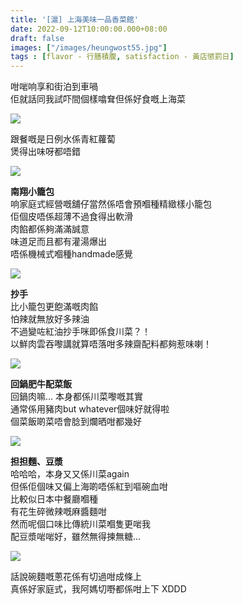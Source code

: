 ```yaml
---
title: '[滬] 上海美味一品香菜館'
date: 2022-09-12T10:00:00.000+08:00
draft: false
images: ["/images/heungwost55.jpg"]
tags : [flavor - 行膳積腹, satisfaction - 黃店懲罰日]
---
```


咁啱响享和街泊到車喎  
佢就話同我試吓間個樣噏耷但係好食嘅上海菜  

![](/images/heungwost55a.jpg)

跟餐嘅是日例水係青紅蘿蔔  
煲得出味呀都唔錯  

![](/images/heungwost55.jpg)

**南翔小籠包**  
响家庭式經營嘅舖仔當然係唔會預嗰種精緻樣小籠包  
佢個皮唔係超薄不過食得出軟滑  
肉餡都係夠滿滿誠意  
味道足而且都有灌湯爆出  
唔係機械式嗰種handmade感覺  

![](/images/heungwost55b.jpg)

**抄手**  
比小籠包更飽滿嘅肉餡  
怕辣就無放好多辣油  
不過變咗紅油抄手咪即係食川菜？！  
以鮮肉雲吞嚟講就算唔落咁多辣齋配料都夠惹味喇！  

![](/images/heungwost55c.jpg)

**回鍋肥牛配菜飯**  
回鍋肉嘛... 本身都係川菜嚟嘅其實  
通常係用豬肉but whatever個味好就得啦  
個菜飯啲菜唔會腍到爛晒咁都幾好  

![](/images/heungwost55d.jpg)

**担担麵、豆漿**  
哈哈哈，本身又又係川菜again  
但係佢個味又偏上海啲唔係紅到嘔碗血咁  
比較似日本中餐廳嗰種  
有花生碎微辣嘅麻醬麵咁  
然而呢個口味比傳統川菜嗰隻更啱我  
配豆漿啱啱好，雖然無得揀無糖...  

![](/images/heungwost55e.jpg)

話說碗麵嘅蔥花係有切過咁成條上  
真係好家庭式，我阿媽切嘢都係咁上下 XDDD  
